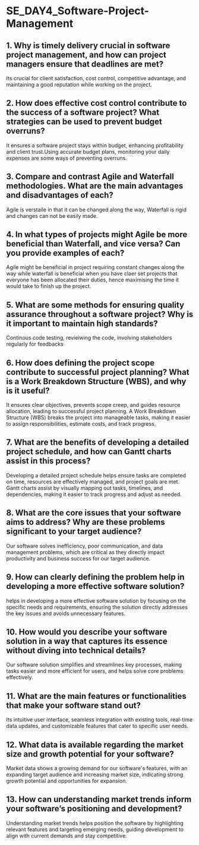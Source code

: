 # SE_DAY4_Software-Project-Management
## 1. Why is timely delivery crucial in software project management, and how can project managers ensure that deadlines are met?
Its crucial for client satisfaction, cost control, competitive advantage, and maintaining a good reputation while working on the project.
## 2. How does effective cost control contribute to the success of a software project? What strategies can be used to prevent budget overruns?
It ensures a software project stays within budget, enhancing profitability and client trust.Using accurate budget plans, monitoring your daily expenses are some ways of preventing overruns.
## 3. Compare and contrast Agile and Waterfall methodologies. What are the main advantages and disadvantages of each?
Agile is verstaile in that it can be changed along the way, Waterfall is rigid and changes can not be easily made.
## 4. In what types of projects might Agile be more beneficial than Waterfall, and vice versa? Can you provide examples of each?
Agile might be beneficial in project requiring constant changes along the way while waterfall is beneficial when you have claer set projects that everyone has been allocated their duties, hence maximising the time it would take to finish up the project.
## 5. What are some methods for ensuring quality assurance throughout a software project? Why is it important to maintain high standards?
Continous code testing, revieiwing the code, involving stakeholders regularly for feedbacks
## 6. How does defining the project scope contribute to successful project planning? What is a Work Breakdown Structure (WBS), and why is it useful?
It ensures clear objectives, prevents scope creep, and guides resource allocation, leading to successful project planning.
A Work Breakdown Structure (WBS) breaks the project into manageable tasks, making it easier to assign responsibilities, estimate costs, and track progress.
## 7. What are the benefits of developing a detailed project schedule, and how can Gantt charts assist in this process?
Developing a detailed project schedule helps ensure tasks are completed on time, resources are effectively managed, and project goals are met. Gantt charts assist by visually mapping out tasks, timelines, and dependencies, making it easier to track progress and adjust as needed.
## 8. What are the core issues that your software aims to address? Why are these problems significant to your target audience?
Our software solves inefficiency, poor communication, and data management problems, which are critical as they directly impact productivity and business success for our target audience.
## 9. How can clearly defining the problem help in developing a more effective software solution?
helps in developing a more effective software solution by focusing on the specific needs and requirements, ensuring the solution directly addresses the key issues and avoids unnecessary features.
## 10. How would you describe your software solution in a way that captures its essence without diving into technical details?
Our software solution simplifies and streamlines key processes, making tasks easier and more efficient for users, and helps solve core problems effectively.
## 11. What are the main features or functionalities that make your software stand out?
Its intuitive user interface, seamless integration with existing tools, real-time data updates, and customizable features that cater to specific user needs.
## 12. What data is available regarding the market size and growth potential for your software?
Market data shows a growing demand for our software's features, with an expanding target audience and increasing market size, indicating strong growth potential and opportunities for expansion.
## 13. How can understanding market trends inform your software’s positioning and development?
Understanding market trends helps position the software by highlighting relevant features and targeting emerging needs, guiding development to align with current demands and stay competitive.
